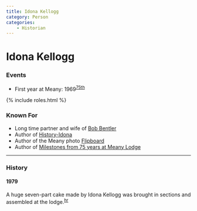 ```yaml
---
title: Idona Kellogg
category: Person
categories:
    - Historian
---
```

# Idona Kellogg
### Events
- First year at Meany: 1969<sup>[75th][]</sup>

{% include roles.html %}

### Known For
- Long time partner and wife of [Bob Bentler](/Person/Bob-Bentler)
- Author of [History-Idona](History-Idona)
- Author of the Meany photo [Flipboard](Flipboard)
- Author of [Milestones from 75 years at Meany Lodge](Milestones-from-75-years-at-Meany-Lodge)

---
### History

#### 1979

A huge seven-part cake made by Idona Kellogg was brought in sections and assembled at the lodge.<sup>[hr][]</sup>


[75th]: Anniversary#75th
[hr]: History-Reports "Meany History Reports, by Idona Kellogg"
[75m]: Milestones-from-75-years-at-Meany-Lodge